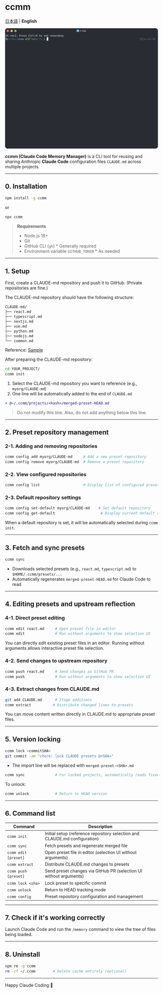 # ccmm

[日本語](README.md) | **English**

![ccmm demo](https://raw.githubusercontent.com/Nasubikun/ccmm/main/ccmm.gif)

**ccmm (Claude Code Memory Manager)** is a CLI tool for reusing and sharing Anthropic **Claude Code** configuration files `CLAUDE.md` across multiple projects.

---

## 0. Installation

```bash
npm install -g ccmm
```

or

```bash
npx ccmm
```

> **Requirements**  
> - Node.js 18+  
> - Git  
> - GitHub CLI (`gh`) * Generally required
> - Environment variable `GITHUB_TOKEN` * As needed

---

## 1. Setup

First, create a CLAUDE-md repository and push it to GitHub. (Private repositories are fine.)

The CLAUDE-md repository should have the following structure:
```
CLAUDE-md/
├── react.md
├── typescript.md
├── nextjs.md
├── vue.md
├── python.md
├── nodejs.md
└── common.md
```
Reference: [Sample](https://github.com/Nasubikun/CLAUDE-md)

After preparing the CLAUDE-md repository:

```bash
cd YOUR_PROJECT/
ccmm init
```

1. Select the CLAUDE-md repository you want to reference (e.g., `myorg/CLAUDE-md`)  
2. One line will be automatically added to the end of `CLAUDE.md`

```diff
+ @~/.ccmm/projects/<hash>/merged-preset-HEAD.md
```

> Do not modify this line. Also, do not add anything below this line.

---

## 2. Preset repository management

### 2-1. Adding and removing repositories

```bash
ccmm config add myorg/CLAUDE-md     # Add a new preset repository
ccmm config remove myorg/CLAUDE-md  # Remove a preset repository
```

### 2-2. View configured repositories

```bash
ccmm config list                    # Display list of configured preset repositories
```

### 2-3. Default repository settings

```bash
ccmm config set-default myorg/CLAUDE-md    # Set default repository
ccmm config get-default                     # Display current default repository
```

When a default repository is set, it will be automatically selected during `ccmm init`.

---

## 3. Fetch and sync presets

```bash
ccmm sync
```

- Downloads selected presets (e.g., `react.md`, `typescript.md`) to
  `$HOME/.ccmm/presets/...`  
- Automatically regenerates `merged-preset-HEAD.md` for Claude Code to read

---

## 4. Editing presets and upstream reflection

### 4-1. Direct preset editing

```bash
ccmm edit react.md     # Open preset file in editor
ccmm edit              # Run without arguments to show selection UI
```

You can directly edit existing preset files in an editor. Running without arguments allows interactive preset file selection.

### 4-2. Send changes to upstream repository

```bash
ccmm push react.md     # Send changes as GitHub PR
ccmm push              # Run without arguments to show selection UI
```

### 4-3. Extract changes from CLAUDE.md

```bash
git add CLAUDE.md      # Stage additions
ccmm extract          # Distribute changed lines to presets
```

You can move content written directly in CLAUDE.md to appropriate preset files.

---

## 5. Version locking

```bash
ccmm lock <commitSHA>
git commit -am "chore: lock CLAUDE presets @<SHA>"
```

- The import line will be replaced with `merged-preset-<SHA>.md`  

```bash
ccmm sync              # For locked projects, automatically reads fixed version
```

To unlock:

```bash
ccmm unlock            # Return to HEAD version
```

---

## 6. Command list

| Command | Description |
|---------|-------------|
| `ccmm init` | Initial setup (reference repository selection and CLAUDE.md configuration) |
| `ccmm sync` | Fetch presets and regenerate merged file |
| `ccmm edit [preset]` | Open preset file in editor (selection UI without arguments) |
| `ccmm extract` | Distribute CLAUDE.md changes to presets |
| `ccmm push [preset]` | Send preset changes via GitHub PR (selection UI without arguments) |
| `ccmm lock <sha>` | Lock preset to specific commit |
| `ccmm unlock` | Return to HEAD tracking mode |
| `ccmm config` | Preset repository configuration and management |

---

## 7. Check if it's working correctly

Launch Claude Code and run the `/memory` command to view the tree of files being loaded.

---

## 8. Uninstall

```bash
npm rm -g ccmm
rm -rf ~/.ccmm        # Delete cache entirely (optional)
```

---

Happy Claude Coding 🚀